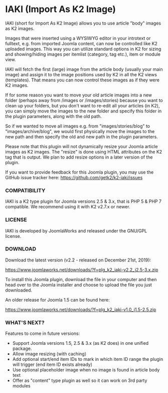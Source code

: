 IAKI (Import As K2 Image)
===

IAKI (short for Import As K2 Image) allows you to use article "body" images as K2 images.

Images that were inserted using a WYSIWYG editor in your introtext or fulltext, e.g. from imported Joomla content, can now be controlled like K2 uploaded images. This way you can utilize standard options in K2 for sizing and showing/hiding images per itemlist (category, tag etc.), item or module view.

IAKI will fetch the first (large) image from the article body (usually your main image) and assign it to the image positions used by K2 in all the K2 views (templates). That means you can now control these images as if they were K2 images.

If for some reason you want to move your old article images into a new folder (perhaps away from /images or /images/stories) because you want to clean up your folders, but you don't want to re-edit all your articles (in K2), you can simply move the images to the new folder and specify this folder in the plugin parameters, along with the old path.

So if we wanted to move all images e.g. from "images/stories/blog" to "images/archive/blog", we would first physically move the images to the new path and then specify the old and new path in the plugin parameters.

Please note that this plugin will not dynamically resize your Joomla article images as K2 images. The "resize" is done using HTML attributes on the K2 tag that is output. We plan to add resize options in a later version of the plugin.

If you want to provide feedback for this Joomla plugin, you may use the GitHub issue tracker here: https://github.com/getk2/k2-iaki/issues


### COMPATIBILITY

IAKI is a K2 type plugin for Joomla versions 2.5 & 3.x, that is PHP 5 & PHP 7 compatible. We recommend using it with K2 v2.7.x or newer.


### LICENSE

IAKI is developed by JoomlaWorks and released under the GNU/GPL license.


### DOWNLOAD

Download the latest version (v2.2 - released on December 21st, 2019):

https://www.joomlaworks.net/downloads/?f=plg_k2_iaki-v2.2_j2.5-3.x.zip

To install this Joomla plugin, download the file in your computer and then head over to the Joomla installer and choose to upload the file you just downloaded.

An older release for Joomla 1.5 can be found here:

https://www.joomlaworks.net/downloads/?f=plg_k2_iaki-v1.0_j1.5-2.5.zip


### WHAT'S NEXT?

Features to come in future versions:

- Support Joomla versions 1.5, 2.5 & 3.x (as K2 does) in one unified package.
- Allow image resizing (with caching)
- Add optional start/end item IDs to mark in which item ID range the plugin will trigger (end item ID exists already)
- Use optional placeholder image when no image is found in article body text
- Offer as "content" type plugin as well so it can work on 3rd party modules
